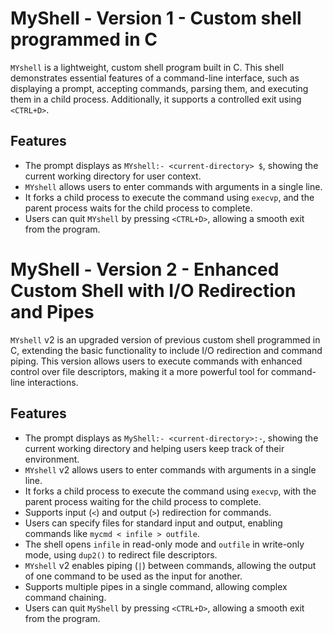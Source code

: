 # MyShell - Version 1 - Custom shell programmed in C

`MYshell` is a lightweight, custom shell program built in C. This shell demonstrates essential features of a command-line interface, such as displaying a prompt, accepting commands, parsing them, and executing them in a child process. Additionally, it supports a controlled exit using `<CTRL+D>`.

## Features

   - The prompt displays as `MYshell:- <current-directory> $`, showing the current working directory for user context.
   - `MYshell` allows users to enter commands with arguments in a single line.
   - It forks a child process to execute the command using `execvp`, and the parent process waits for the child process to complete.
   - Users can quit `MYshell` by pressing `<CTRL+D>`, allowing a smooth exit from the program.
# MyShell - Version 2 - Enhanced Custom Shell with I/O Redirection and Pipes

`MYshell` v2 is an upgraded version of previous custom shell programmed in C, extending the basic functionality to include I/O redirection and command piping. This version allows users to execute commands with enhanced control over file descriptors, making it a more powerful tool for command-line interactions.

## Features
   - The prompt displays as `MyShell:- <current-directory>:-`, showing the current working directory and helping users keep track of their environment.
   - `MYshell` v2 allows users to enter commands with arguments in a single line.
   - It forks a child process to execute the command using `execvp`, with the parent process waiting for the child process to complete.
   - Supports input (`<`) and output (`>`) redirection for commands.
   - Users can specify files for standard input and output, enabling commands like `mycmd < infile > outfile`.
   - The shell opens `infile` in read-only mode and `outfile` in write-only mode, using `dup2()` to redirect file descriptors.
   - `MYshell` v2 enables piping (`|`) between commands, allowing the output of one command to be used as the input for another.
   - Supports multiple pipes in a single command, allowing complex command chaining.
   - Users can quit `MyShell` by pressing `<CTRL+D>`, allowing a smooth exit from the program.
